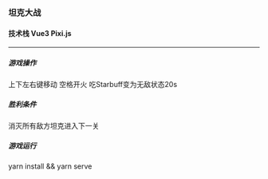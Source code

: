 
### 坦克大战

#### 技术栈 Vue3 Pixi.js 

***

##### 游戏操作
上下左右键移动 空格开火 吃Starbuff变为无敌状态20s

##### 胜利条件
消灭所有敌方坦克进入下一关

##### 游戏运行

yarn install && yarn serve
